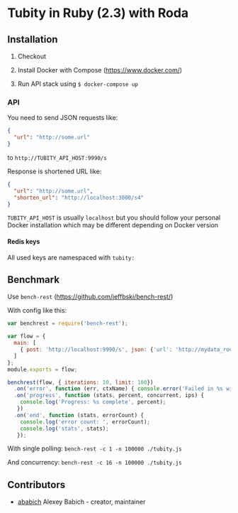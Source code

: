 # Tubity in Ruby (2.3) with Roda

## Installation

1. Checkout

2. Install Docker with Compose (https://www.docker.com/)

3. Run API stack using `$ docker-compose up`

### API

You need to send JSON requests like:
```json
{
  "url": "http://some.url"
}
```

to `http://TUBITY_API_HOST:9990/s`


Response is shortened URL like:
```json
{
  "url": "http://some.url",
  "shorten_url": "http://localhost:3000/s4"
}
```

`TUBITY_API_HOST` is usually `localhost` but you should follow your personal
Docker installation which may be different depending on Docker version

#### Redis keys

All used keys are namespaced with `tubity:`


## Benchmark

Use `bench-rest` (https://github.com/jeffbski/bench-rest/)

With config like this:
```js
var benchrest = require('bench-rest');

var flow = {
  main: [
    { post: 'http://localhost:9990/s', json: {'url': 'http://mydata_roda_docker2_#{INDEX}'} },
  ]
};
module.exports = flow;

benchrest(flow, { iterations: 10, limit: 100})
  .on('error', function (err, ctxName) { console.error('Failed in %s with err: ', ctxName, err); })
  .on('progress', function (stats, percent, concurrent, ips) {
    console.log('Progress: %s complete', percent);
   })
  .on('end', function (stats, errorCount) {
    console.log('error count: ', errorCount);
    console.log('stats', stats);
   });
```

With single polling:
`bench-rest -c 1 -n 100000 ./tubity.js`

And concurrency:
`bench-rest -c 16 -n 100000 ./tubity.js`

## Contributors

- [ababich](https://github.com/ababich) Alexey Babich - creator, maintainer
